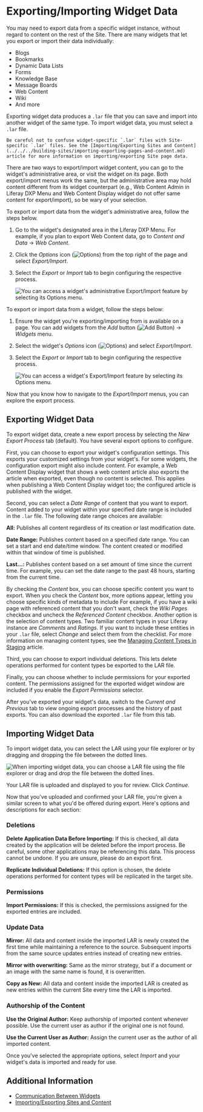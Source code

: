# Exporting/Importing Widget Data

You may need to export data from a specific widget instance, without regard to content on the rest of the Site. There are many widgets that let you export or import their data individually:

- Blogs
- Bookmarks
- Dynamic Data Lists
- Forms
- Knowledge Base
- Message Boards
- Web Content
- Wiki
- And more

Exporting widget data produces a `.lar` file that you can save and import into another widget of the same type. To import widget data, you must select a `.lar` file.

```{important}
Be careful not to confuse widget-specific `.lar` files with Site-specific `.lar` files. See the [Importing/Exporting Sites and Content](../../../building-sites/importing-exporting-pages-and-content.md) article for more information on importing/exporting Site page data.
```

There are two ways to export/import widget content, you can go to the widget's administrative area, or  visit the widget on its page. Both export/import menus work the same, but the administrative area may hold content different from its widget counterpart (e.g., Web Content Admin in Liferay DXP Menu and Web Content Display widget do not offer same content for export/import), so be wary of your selection.

To export or import data from the widget's administrative area, follow the steps below.

1.  Go to the widget's designated area in the Liferay DXP Menu. For example,  if you plan to export Web Content data, go to *Content and Data* &rarr; *Web Content*.

1.  Click the *Options* icon  (![Options](../../../../images/icon-actions.png)) from the top right of the page and select *Export/Import*.

1.  Select the *Export* or *Import* tab to begin configuring the respective process.

    ![You can access a widget's administrative *Export/Import* feature by selecting its Options menu.](./exporting-importing-widget-data/images/01.png)

To export or import data from a widget, follow the steps below:

1.  Ensure the widget you're exporting/importing from is available on a page. You can add widgets from the *Add* button (![Add Button](../../../../images/icon-add.png)) &rarr; *Widgets* menu.

1.  Select the widget's *Options* icon (![Options](../../../../images/icon-app-options.png)) and select *Export/Import*.

1.  Select the *Export* or *Import* tab to begin configuring the respective process.

    ![You can access a widget's *Export/Import* feature by selecting its Options menu.](./exporting-importing-widget-data/images/02.png)

Now that you know how to navigate to the *Export/Import* menus, you can explore the export process.

## Exporting Widget Data

To export widget data, create a new export process by selecting the *New Export Process* tab (default). You have several export options to configure.

First, you can choose to export your widget's configuration settings. This exports your customized settings from your widget's. For some widgets, the configuration export might also include  content. For example, a Web Content Display widget that shows a web content article also exports the article when exported, even though no content is selected. This applies when publishing a Web Content Display widget too; the configured article is published with the widget.

Second, you can select a *Date Range* of content that you want to export. Content added to your widget within your specified date range is included in the `.lar` file. The following date range choices are available:

**All:** Publishes all content regardless of its creation or last modification date.

**Date Range:** Publishes content based on a specified date range. You can set a start and end date/time window. The content created or modified within that window of time is published.

**Last...:** Publishes content based on a set amount of time since the current time. For example, you can set the date range to the past 48 hours, starting from the current time.

By checking the *Content* box, you can choose specific content you want to export. When you check the *Content* box, more options appear, letting you choose specific kinds of metadata to include For example, if you have a wiki page with referenced content that you don't want, check the *Wiki Pages* checkbox and uncheck the *Referenced Content* checkbox. Another option is the selection of content types. Two familiar content types in your Liferay instance are *Comments* and *Ratings*. If you want to include these entities in your `.lar` file, select *Change* and select them from the checklist. For more information on managing content types, see the [Managing Content Types in Staging](../../../publishing-tools/staging/managing-data-and-content-types-in-staging.md) article.

Third, you can choose to export individual deletions. This lets delete operations performed for content types be exported to the LAR file.

Finally, you can choose whether to include permissions for your exported content. The permissions assigned for the exported widget window are included if you enable the *Export Permissions* selector.

After you've exported your widget's data, switch to the *Current and Previous* tab to view ongoing export processes and the history of past exports. You can also download the exported `.lar` file from this tab.

## Importing Widget Data

To import widget data, you can select the LAR using your file explorer or by dragging and dropping the file between the dotted lines.

![When importing widget data, you can choose a LAR file using the file explorer or drag and drop the file between the dotted lines.](./exporting-importing-widget-data/images/03.png)

Your LAR file is uploaded and displayed to you for review. Click *Continue*.

Now that you've uploaded and confirmed your LAR file, you're given a similar screen to what you'd be offered during export. Here's options and descriptions for each section:

### Deletions

**Delete Application Data Before Importing:** If this is checked, all data created by the application will be deleted before the import process. Be careful, some other applications may be referencing this data. This process cannot be undone. If you are unsure, please do an export first.

**Replicate Individual Deletions:** If this option is chosen, the delete operations performed for content types will be replicated in the target site.

### Permissions

**Import Permissions:** If this is checked, the permissions assigned for the exported entries are included.

### Update Data

**Mirror:** All data and content inside the imported LAR is newly created the first time while maintaining a reference to the source. Subsequent imports from the same source updates entries instead of creating new entries.

**Mirror with overwriting:** Same as the mirror strategy, but if a document or an image with the same name is found, it is overwritten.

**Copy as New:** All data and content inside the imported LAR is created as new entries within the current Site every time the LAR is imported.

### Authorship of the Content

**Use the Original Author:** Keep authorship of imported content whenever possible. Use the current user as author if the original one is not found.

**Use the Current User as Author:** Assign the current user as the author of all imported content.

Once you've selected the appropriate options, select *Import* and your widget's data is imported and ready for use.

## Additional Information

- [Communication Between Widgets](./communicating-between-portlet-widgets.md)
- [Importing/Exporting Sites and Content](../../../building-sites/importing-exporting-pages-and-content.md)

